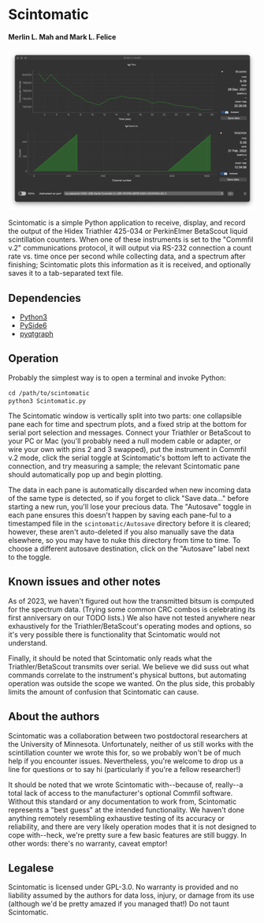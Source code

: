 # Scintomatic
#### Merlin L. Mah and Mark L. Felice

![Scintomatic at work. (Spectrum data is a test pattern.)](Scintomatic&#32;at&#32;work.png)

Scintomatic is a simple Python application to receive, display, and record the output of the Hidex Triathler 425-034 or PerkinElmer BetaScout liquid scintillation counters. When one of these instruments is set to the "Commfil v.2" communications protocol, it will output via RS-232 connection a count rate vs. time once per second while collecting data, and a spectrum after finishing; Scintomatic plots this information as it is received, and optionally saves it to a tab-separated text file. 

## Dependencies
* [Python3](https://www.python.org)
* [PySide6](https://wiki.qt.io/Qt_for_Python)
* [pyqtgraph](https://www.pyqtgraph.org)

## Operation
Probably the simplest way is to open a terminal and invoke Python:
```
cd /path/to/scintomatic
python3 Scintomatic.py
```

The Scintomatic window is vertically split into two parts: one collapsible pane each for time and spectrum plots, and a fixed strip at the bottom for serial port selection and messages. Connect your Triathler or BetaScout to your PC or Mac (you'll probably need a null modem cable or adapter, or wire your own with pins 2 and 3 swapped), put the instrument in Commfil v.2 mode, click the serial toggle at Scintomatic's bottom left to activate the connection, and try measuring a sample; the relevant Scintomatic pane should automatically pop up and begin plotting. 

The data in each pane is automatically discarded when new incoming data of the same type is detected, so if you forget to click "Save data..." before starting a new run, you'll lose your precious data. The "Autosave" toggle in each pane ensures this doesn't happen by saving each pane-ful to a timestamped file in the ```scintomatic/Autosave``` directory before it is cleared; however, these aren't auto-deleted if you also manually save the data elsewhere, so you may have to nuke this directory from time to time. To choose a different autosave destination, click on the "Autosave" label next to the toggle.

## Known issues and other notes
As of 2023, we haven't figured out how the transmitted bitsum is computed for the spectrum data. (Trying some common CRC combos is celebrating its first anniversary on our TODO lists.) We also have not tested anywhere near exhaustively for the Triathler/BetaScout's operating modes and options, so it's very possible there is functionality that Scintomatic would not understand. 

Finally, it should be noted that Scintomatic only reads what the Triathler/BetaScout transmits over serial. We believe we did suss out what commands correlate to the instrument's physical buttons, but automating operation was outside the scope we wanted. On the plus side, this probably limits the amount of confusion that Scintomatic can cause. 

## About the authors
Scintomatic was a collaboration between two postdoctoral researchers at the University of Minnesota. Unfortunately, neither of us still works with the scintillation counter we wrote this for, so we probably won't be of much help if you encounter issues. Nevertheless, you're welcome to drop us a line for questions or to say hi (particularly if you're a fellow researcher!)

It should be noted that we wrote Scintomatic with--because of, really--a total lack of access to the manufacturer's optional Commfil software. Without this standard or any documentation to work from, Scintomatic represents a "best guess" at the intended functionality. We haven't done anything remotely resembling exhaustive testing of its accuracy or reliability, and there are very likely operation modes that it is not designed to cope with--heck, we're pretty sure a few basic features are still buggy. In other words: there's no warranty, caveat emptor!

## Legalese
Scintomatic is licensed under GPL-3.0. No warranty is provided and no liability assumed by the authors for data loss, injury, or damage from its use (although we'd be pretty amazed if you managed that!) Do not taunt Scintomatic.
